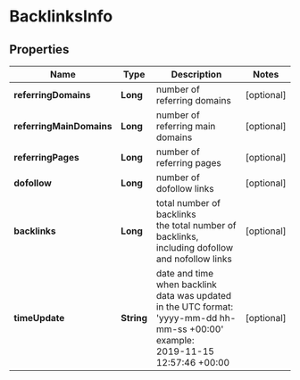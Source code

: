 # BacklinksInfo


## Properties

| Name | Type | Description | Notes |
|------------ | ------------- | ------------- | -------------|
**referringDomains** | **Long** | number of referring domains |[optional]|
**referringMainDomains** | **Long** | number of referring main domains |[optional]|
**referringPages** | **Long** | number of referring pages |[optional]|
**dofollow** | **Long** | number of dofollow links |[optional]|
**backlinks** | **Long** | total number of backlinks<br>the total number of backlinks, including dofollow and nofollow links |[optional]|
**timeUpdate** | **String** | date and time when backlink data was updated<br>in the UTC format: 'yyyy-mm-dd hh-mm-ss +00:00'<br>example:<br>2019-11-15 12:57:46 +00:00 |[optional]|